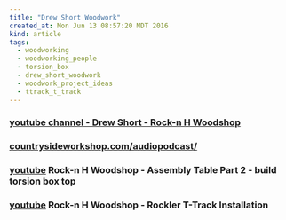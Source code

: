 ```yaml
---
title: "Drew Short Woodwork"
created_at: Mon Jun 13 08:57:20 MDT 2016
kind: article
tags:
  - woodworking
  - woodworking_people
  - torsion_box
  - drew_short_woodwork
  - woodwork_project_ideas
  - ttrack_t_track
---
```


### <a href="" target="_blank">youtube channel - Drew Short - Rock-n H Woodshop</a>

### <a href="http://www.countrysideworkshop.com/audiopodcast/" target="_blank">countrysideworkshop.com/audiopodcast/</a>


### <a href="https://www.youtube.com/watch?v=pHXtKb17pV0" target="_blank">youtube</a> Rock-n H Woodshop - Assembly Table Part 2 - build torsion box top

### <a href="https://www.youtube.com/watch?v=JqhwtneFrgI" target="_blank">youtube</a> Rock-n H Woodshop - Rockler T-Track Installation


<!--
html boilerplate
<a href="" target="_blank"></a>
<img src="" width="400px">
<ul>
  <li></li>
</ul>
<pre>
</pre>
<pre><code>
</code></pre>
-->
